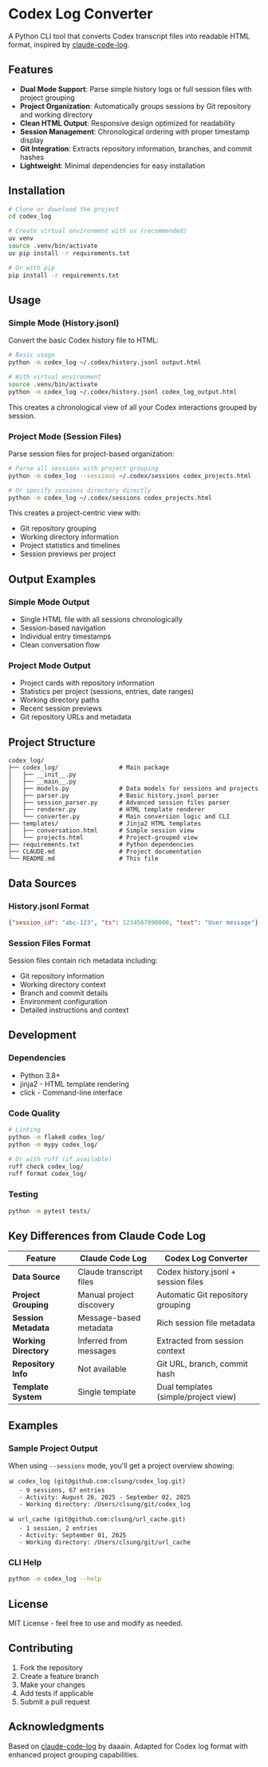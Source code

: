 # Codex Log Converter

A Python CLI tool that converts Codex transcript files into readable HTML format, inspired by [claude-code-log](https://github.com/daaain/claude-code-log).

## Features

- **Dual Mode Support**: Parse simple history logs or full session files with project grouping
- **Project Organization**: Automatically groups sessions by Git repository and working directory
- **Clean HTML Output**: Responsive design optimized for readability
- **Session Management**: Chronological ordering with proper timestamp display
- **Git Integration**: Extracts repository information, branches, and commit hashes
- **Lightweight**: Minimal dependencies for easy installation

## Installation

```bash
# Clone or download the project
cd codex_log

# Create virtual environment with uv (recommended)
uv venv
source .venv/bin/activate
uv pip install -r requirements.txt

# Or with pip
pip install -r requirements.txt
```

## Usage

### Simple Mode (History.jsonl)

Convert the basic Codex history file to HTML:

```bash
# Basic usage
python -m codex_log ~/.codex/history.jsonl output.html

# With virtual environment
source .venv/bin/activate
python -m codex_log ~/.codex/history.jsonl codex_log_output.html
```

This creates a chronological view of all your Codex interactions grouped by session.

### Project Mode (Session Files)

Parse session files for project-based organization:

```bash
# Parse all sessions with project grouping
python -m codex_log --sessions ~/.codex/sessions codex_projects.html

# Or specify sessions directory directly
python -m codex_log ~/.codex/sessions codex_projects.html
```

This creates a project-centric view with:
- Git repository grouping
- Working directory information
- Project statistics and timelines
- Session previews per project

## Output Examples

### Simple Mode Output
- Single HTML file with all sessions chronologically
- Session-based navigation
- Individual entry timestamps
- Clean conversation flow

### Project Mode Output
- Project cards with repository information
- Statistics per project (sessions, entries, date ranges)
- Working directory paths
- Recent session previews
- Git repository URLs and metadata

## Project Structure

```
codex_log/
├── codex_log/                 # Main package
│   ├── __init__.py
│   ├── __main__.py
│   ├── models.py              # Data models for sessions and projects
│   ├── parser.py              # Basic history.jsonl parser
│   ├── session_parser.py      # Advanced session files parser
│   ├── renderer.py            # HTML template renderer
│   └── converter.py           # Main conversion logic and CLI
├── templates/                 # Jinja2 HTML templates
│   ├── conversation.html      # Simple session view
│   └── projects.html          # Project-grouped view
├── requirements.txt           # Python dependencies
├── CLAUDE.md                  # Project documentation
└── README.md                  # This file
```

## Data Sources

### History.jsonl Format
```json
{"session_id": "abc-123", "ts": 1234567890000, "text": "User message"}
```

### Session Files Format
Session files contain rich metadata including:
- Git repository information
- Working directory context
- Branch and commit details
- Environment configuration
- Detailed instructions and context

## Development

### Dependencies
- Python 3.8+
- jinja2 - HTML template rendering
- click - Command-line interface

### Code Quality
```bash
# Linting
python -m flake8 codex_log/
python -m mypy codex_log/

# Or with ruff (if available)
ruff check codex_log/
ruff format codex_log/
```

### Testing
```bash
python -m pytest tests/
```

## Key Differences from Claude Code Log

| Feature | Claude Code Log | Codex Log Converter |
|---------|-----------------|-------------------|
| **Data Source** | Claude transcript files | Codex history.jsonl + session files |
| **Project Grouping** | Manual project discovery | Automatic Git repository grouping |
| **Session Metadata** | Message-based metadata | Rich session file metadata |
| **Working Directory** | Inferred from messages | Extracted from session context |
| **Repository Info** | Not available | Git URL, branch, commit hash |
| **Template System** | Single template | Dual templates (simple/project view) |

## Examples

### Sample Project Output
When using `--sessions` mode, you'll get a project overview showing:

```
📊 codex_log (git@github.com:clsung/codex_log.git)
   - 9 sessions, 67 entries
   - Activity: August 26, 2025 - September 02, 2025
   - Working directory: /Users/clsung/git/codex_log

📊 url_cache (git@github.com:clsung/url_cache.git)  
   - 1 session, 2 entries
   - Activity: September 01, 2025
   - Working directory: /Users/clsung/git/url_cache
```

### CLI Help
```bash
python -m codex_log --help
```

## License

MIT License - feel free to use and modify as needed.

## Contributing

1. Fork the repository
2. Create a feature branch
3. Make your changes
4. Add tests if applicable
5. Submit a pull request

## Acknowledgments

Based on [claude-code-log](https://github.com/daaain/claude-code-log) by daaain. Adapted for Codex log format with enhanced project grouping capabilities.
